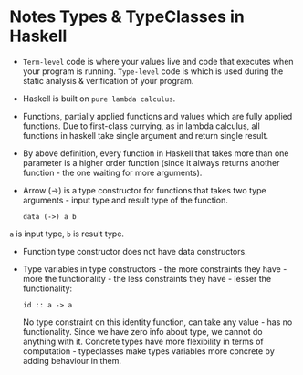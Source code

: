 # Notes Types & TypeClasses in Haskell

* `Term-level` code is where your values live and code that executes when your program is running.
  `Type-level` code is which is used during the static analysis & verification of your program.

* Haskell is built on `pure lambda calculus`.

* Functions, partially applied functions and values which are fully applied functions.
  Due to first-class currying, as in lambda calculus, all functions in haskell
  take single argument and return single result.

* By above definition, every function in Haskell that takes more than one parameter
  is a higher order function (since it always returns another function -
  the one waiting for more arguments).

* Arrow (->) is a type constructor for functions that takes two type arguments -
  input type and result type of the function.

    ```
    data (->) a b
    ```

`a` is input type, `b` is result type.

* Function type constructor does not have data constructors.

* Type variables in type constructors - the more constraints they have -
  more the functionality - the less constraints they have - lesser the functionality:

  ```
  id :: a -> a
  ```

  No type constraint on this identity function, can take any value - has no functionality.
  Since we have zero info about type, we cannot do anything with it.
  Concrete types have more flexibility in terms of computation -
  typeclasses make types variables more concrete by adding behaviour in them.
